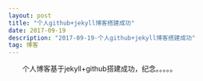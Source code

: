 ```yaml
---
layout: post
title: "个人github+jekyll博客搭建成功"
date: 2017-09-19 
description: "2017-09-19-个人github+jekyll博客搭建成功"
tag: 博客 
---   
```


　　个人博客基于jekyll+github搭建成功，纪念。。。。。
 




